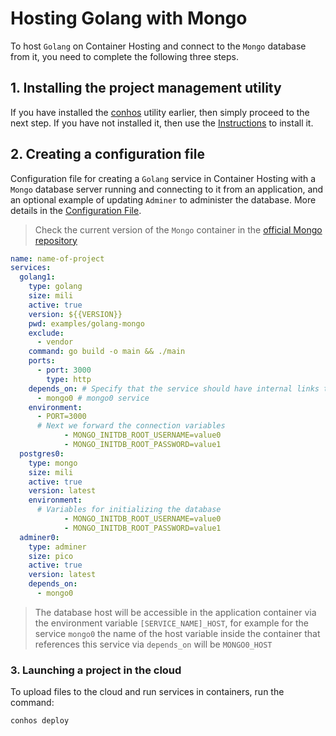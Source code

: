 # Hosting Golang with Mongo

To host `Golang` on Container Hosting and connect to the `Mongo` database from it, you need to complete the following three steps.

## 1. Installing the project management utility

If you have installed the [conhos](https://www.npmjs.com/package/conhos) utility earlier, then simply proceed to the next step. If you have not installed it, then use the [Instructions](./GettingStarted.md) to install it.

## 2. Creating a configuration file

Configuration file for creating a `Golang` service in Container Hosting with a `Mongo` database server running and connecting to it from an application, and an optional example of updating `Adminer` to administer the database. More details in the [Configuration File](./ConfigFile.md).

> Check the current version of the `Mongo` container in the [official Mongo repository](https://hub.docker.com/_/mongo/tags)

```yml
name: name-of-project
services:
  golang1:
    type: golang
    size: mili
    active: true
    version: ${{VERSION}}
    pwd: examples/golang-mongo
    exclude:
      - vendor
    command: go build -o main && ./main
    ports:
      - port: 3000
        type: http
    depends_on: # Specify that the service should have internal links to
      - mongo0 # mongo0 service
    environment:
      - PORT=3000
      # Next we forward the connection variables
			- MONGO_INITDB_ROOT_USERNAME=value0
			- MONGO_INITDB_ROOT_PASSWORD=value1
  postgres0:
    type: mongo
    size: mili
    active: true
    version: latest
    environment:
      # Variables for initializing the database
			- MONGO_INITDB_ROOT_USERNAME=value0
			- MONGO_INITDB_ROOT_PASSWORD=value1
  adminer0:
    type: adminer
    size: pico
    active: true
    version: latest
    depends_on:
      - mongo0
```

> The database host will be accessible in the application container via the environment variable `[SERVICE_NAME]_HOST`, for example for the service `mongo0` the name of the host variable inside the container that references this service via `depends_on` will be `MONGO0_HOST`

### 3. Launching a project in the cloud

To upload files to the cloud and run services in containers, run the command:

```sh
conhos deploy
```
